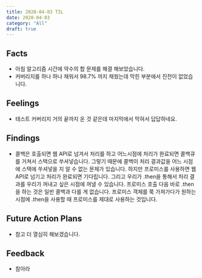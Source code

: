 ```yaml
---
title: 2020-04-03 TIL
date: 2020-04-03
category: "All"
draft: true
---
```


## Facts

- 아침 알고리즘 시간에 약수의 합 문제를 해결 해보았습니다.
- 커버리지를 하나 하나 채워서 98.7% 까지 채웠는데 막힌 부분에서 진전이 없었습니다.

## Feelings

- 테스트 커버리지 거의 끝까지 온 것 같은데 마지막에서 막혀서 답답하네요.

## Findings

- 콜백은 호출되면 웹 API로 넘겨서 처리를 하고 어느시점에 처리가 완료되면 콜백큐를 거쳐서 스택으로 쑤셔넣습니다. 그렇기 때문에 콜백이 처리 결과값을 어느 시점에 스택에 쑤셔넣을 지 알 수 없는 문제가 있습니다. 하지만 프로미스를 사용하면 웹 API로 넘기고 처리가 완료되면 기다립니다. 그리고 우리가 .then을 통해서 처리 결과를 우리가 꺼내고 싶은 시점에 꺼낼 수 있습니다. 프로미스 호출 다음 바로 .then을 하는 것은 일반 콜백과 다를 게 없습니다. 프로미스 객체를 쭉 가져가다가 원하는 시점에 .then을 사용할 때 프로미스를 제대로 사용하는 것입니다.

## Future Action Plans

- 참고 더 열심히 해보겠습니다.

## Feedback

- 참아라

